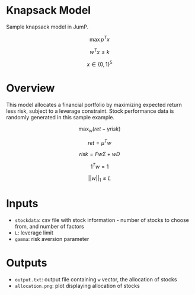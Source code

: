 # Knapsack Model

Sample knapsack model in JumP.

$$\max p^T x$$

$$w^T x \leq k$$

$$x\in\{0,1\}^5$$

# Overview

This model allocates a financial portfolio by maximizing expected return less risk, subject to a leverage constraint. Stock performance data is randomly generated in this sample example.

$$\max_w (ret - \gamma risk)$$

$$ret=\mu^T w$$

$$risk=Fw\Sigma+wD$$

$$1^T w = 1$$

$$||w||_1 \leq L$$



# Inputs

* `stockdata`: csv file with stock information - number of stocks to choose from, and number of factors
* `L`: leverage limit
* `gamma`: risk aversion parameter


# Outputs

* `output.txt`: output file containing `w` vector, the allocation of stocks
* `allocation.png`: plot displaying allocation of stocks